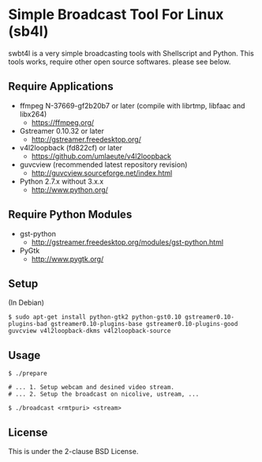 <!-- vim: set noet ts=2 sts=2 sw=2 ft=markdown : -->

Simple Broadcast Tool For Linux (sb4l)
=========================================

swbt4l is a very simple broadcasting tools with Shellscript and Python.
This tools works, require other open source softwares. please see below.

Require Applications
--------------------

- ffmpeg N-37669-gf2b20b7 or later (compile with librtmp, libfaac and libx264)
  - https://ffmpeg.org/
- Gstreamer 0.10.32 or later 
  - http://gstreamer.freedesktop.org/
- v4l2loopback (fd822cf) or later 
  - https://github.com/umlaeute/v4l2loopback
- guvcview (recommended latest repository revision)
  - http://guvcview.sourceforge.net/index.html
- Python 2.7.x without 3.x.x
  - http://www.python.org/

Require Python Modules
----------------------

- gst-python
  - http://gstreamer.freedesktop.org/modules/gst-python.html
- PyGtk
  - http://www.pygtk.org/


Setup
-----

(In Debian)

	$ sudo apt-get install python-gtk2 python-gst0.10 gstreamer0.10-plugins-bad gstreamer0.10-plugins-base gstreamer0.10-plugins-good guvcview v4l2loopback-dkms v4l2loopback-source


Usage
-----

	$ ./prepare

	# ... 1. Setup webcam and desined video stream.
	# ... 2. Setup the broadcast on nicolive, ustream, ...

	$ ./broadcast <rmtpuri> <stream>

License
-------

This is under the 2-clause BSD License.

